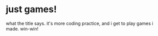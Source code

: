 # just games!

what the title says. it's more coding practice, and i get to play games i made. win-win!
